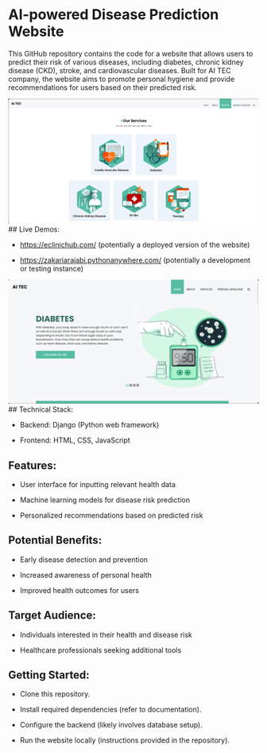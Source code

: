 # AI-powered Disease Prediction Website


This GitHub repository contains the code for a website that allows users to predict their risk of various diseases, including diabetes, chronic kidney disease (CKD), stroke, and cardiovascular diseases. Built for AI TEC company, the website aims to promote personal hygiene and provide recommendations for users based on their predicted risk.

<img src="img.md/service-preview.png" />
## Live Demos:

* https://eclinichub.com/ (potentially a deployed version of the website)

* https://zakariarajabi.pythonanywhere.com/ (potentially a development or testing instance)

<img src="img.md/preview.png" />
## Technical Stack:

* Backend: Django (Python web framework)

* Frontend: HTML, CSS, JavaScript

## Features:

* User interface for inputting relevant health data

* Machine learning models for disease risk prediction

* Personalized recommendations based on predicted risk

## Potential Benefits:

* Early disease detection and prevention

* Increased awareness of personal health

* Improved health outcomes for users

## Target Audience:

* Individuals interested in their health and disease risk

* Healthcare professionals seeking additional tools

## Getting Started:

 * Clone this repository.

 * Install required dependencies (refer to documentation).

 * Configure the backend (likely involves database setup).

 * Run the website locally (instructions provided in the repository).
